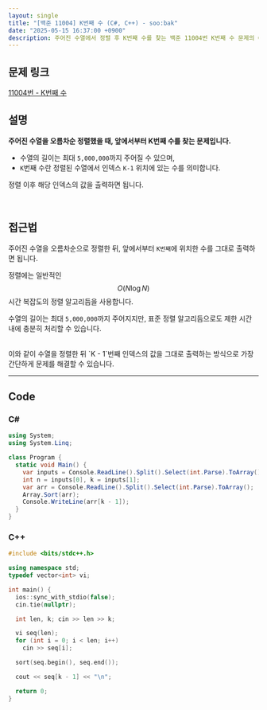 ```yaml
---
layout: single
title: "[백준 11004] K번째 수 (C#, C++) - soo:bak"
date: "2025-05-15 16:37:00 +0900"
description: 주어진 수열에서 정렬 후 K번째 수를 찾는 백준 11004번 K번째 수 문제의 C# 및 C++ 풀이 및 해설
---
```


## 문제 링크
[11004번 - K번째 수](https://www.acmicpc.net/problem/11004)

## 설명

**주어진 수열을 오름차순 정렬했을 때, 앞에서부터 K번째 수를 찾는 문제입니다.**

- 수열의 길이는 최대 `5,000,000`까지 주어질 수 있으며,
- `K`번째 수란 정렬된 수열에서 인덱스 `K-1` 위치에 있는 수를 의미합니다.

정렬 이후 해당 인덱스의 값을 출력하면 됩니다.

<br>

## 접근법

주어진 수열을 오름차순으로 정렬한 뒤, 앞에서부터 `K번째`에 위치한 수를 그대로 출력하면 됩니다.

정렬에는 일반적인 $$O(N \log N)$$ 시간 복잡도의 정렬 알고리듬을 사용합니다.

수열의 길이는 최대 `5,000,000`까지 주어지지만, 표준 정렬 알고리듬으로도 제한 시간 내에 충분히 처리할 수 있습니다.

<br>
이와 같이 수열을 정렬한 뒤 `K - 1`번째 인덱스의 값을 그대로 출력하는 방식으로 가장 간단하게 문제를 해결할 수 있습니다.

---

## Code

### C#

```csharp
using System;
using System.Linq;

class Program {
  static void Main() {
    var inputs = Console.ReadLine().Split().Select(int.Parse).ToArray();
    int n = inputs[0], k = inputs[1];
    var arr = Console.ReadLine().Split().Select(int.Parse).ToArray();
    Array.Sort(arr);
    Console.WriteLine(arr[k - 1]);
  }
}
```

### C++

```cpp
#include <bits/stdc++.h>

using namespace std;
typedef vector<int> vi;

int main() {
  ios::sync_with_stdio(false);
  cin.tie(nullptr);

  int len, k; cin >> len >> k;

  vi seq(len);
  for (int i = 0; i < len; i++)
    cin >> seq[i];

  sort(seq.begin(), seq.end());

  cout << seq[k - 1] << "\n";

  return 0;
}
```
